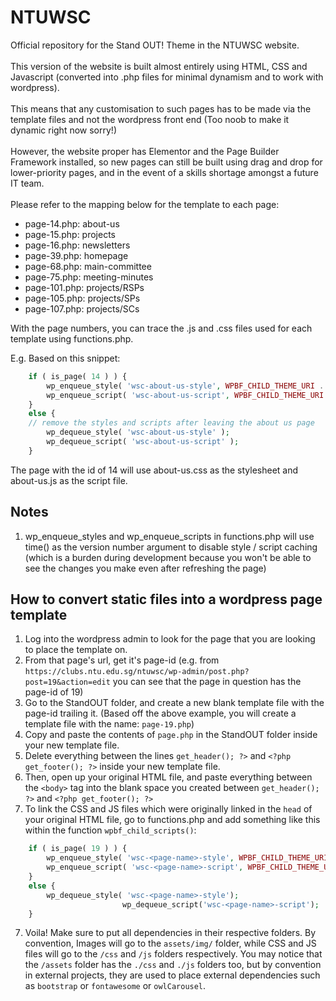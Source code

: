# NTUWSC
Official repository for the Stand OUT! Theme in the NTUWSC website.
<br><br>
This version of the website is built almost entirely using HTML, CSS and Javascript (converted into .php files for minimal dynamism and to work with wordpress).
<br><br>
This means that any customisation to such pages has to be made via the template files and not the wordpress front end (Too noob to make it dynamic right now sorry!)
<br><br>
However, the website proper has Elementor and the Page Builder Framework installed, so new pages can still be built using drag and drop for lower-priority pages,
and in the event of a skills shortage amongst a future IT team.
<br><br>
Please refer to the mapping below for the template to each page:

- page-14.php: about-us
- page-15.php: projects
- page-16.php: newsletters
- page-39.php: homepage
- page-68.php: main-committee
- page-75.php: meeting-minutes
- page-101.php: projects/RSPs
- page-105.php: projects/SPs
- page-107.php: projects/SCs

With the page numbers, you can trace the .js and .css files used for each template using functions.php. 

E.g. Based on this snippet:

```php
	if ( is_page( 14 ) ) {
		wp_enqueue_style( 'wsc-about-us-style', WPBF_CHILD_THEME_URI . '/css/about-us.css', array(), time());
		wp_enqueue_script( 'wsc-about-us-script', WPBF_CHILD_THEME_URI . '/js/about-us.js', array(), time());
	}
	else {
	// remove the styles and scripts after leaving the about us page
		wp_dequeue_style( 'wsc-about-us-style' );
		wp_dequeue_script( 'wsc-about-us-script' );
	}
```

The page with the id of 14 will use about-us.css as the stylesheet and about-us.js as the script file.

## Notes

1. wp_enqueue_styles and wp_enqueue_scripts in functions.php will use time() as the version number argument to disable style / script caching
(which is a burden during development because you won't be able to see the changes you make even after refreshing the page)


## How to convert static files into a wordpress page template 

1. Log into the wordpress admin to look for the page that you are looking to place the template on.
2. From that page's url, get it's page-id (e.g. from `https://clubs.ntu.edu.sg/ntuwsc/wp-admin/post.php?post=19&action=edit` you can see that the page in question has the page-id of 19)
3. Go to the StandOUT folder, and create a new blank template file with the page-id trailing it. (Based off the above example, you will create a template file with the name: `page-19.php`)
4. Copy and paste the contents of `page.php` in the StandOUT folder inside your new template file.
5. Delete everything between the lines `get_header(); ?>` and `<?php get_footer(); ?>` inside your new template file.
5. Then, open up your original HTML file, and paste everything between the `<body>` tag into the blank space you created between  `get_header(); ?>` and `<?php get_footer(); ?>`
6. To link the CSS and JS files which were originally linked in the `head` of your original HTML file, go to functions.php and add something like this within the function `wpbf_child_scripts()`:
```php
	if ( is_page( 19 ) ) {
		wp_enqueue_style( 'wsc-<page-name>-style', WPBF_CHILD_THEME_URI . '/css/<page-name>.css', array(), time());
		wp_enqueue_script( 'wsc-<page-name>-script', WPBF_CHILD_THEME_URI . '/js/<page-name>.js', array(), time());
	}
	else {
		wp_dequeue_style( 'wsc-<page-name>-style');
                         wp_dequeue_script('wsc-<page-name>-script');
	}
```
7. Voila! Make sure to put all dependencies in their respective folders. By convention, Images will go to the `assets/img/` folder,  while CSS and JS files will go to the `/css` and `/js` folders respectively. You may notice that the `/assets` folder has the `./css` and `./js` folders too, but by convention in external projects, they are used to place external dependencies such as `bootstrap` or `fontawesome` or `owlCarousel`.